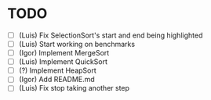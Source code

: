 # TODO
- [ ] (Luis) Fix SelectionSort's start and end being highlighted
- [ ] (Luis) Start working on benchmarks
- [ ] (Igor) Implement MergeSort
- [ ] (Luis) Implement QuickSort
- [ ] (?) Implement HeapSort
- [ ] (Igor) Add README.md
- [ ] (Luis) Fix stop taking another step
